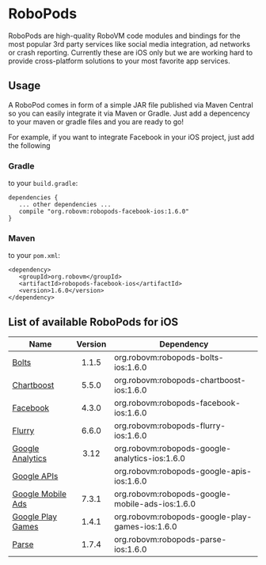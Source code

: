 # RoboPods

RoboPods are high-quality RoboVM code modules and bindings for the most popular 3rd party services 
like social media integration, ad networks or crash reporting. 
Currently these are iOS only but we are working hard to provide cross-platform solutions 
to your most favorite app services.

## Usage

A RoboPod comes in form of a simple JAR file published via Maven Central so you can easily 
integrate it via Maven or Gradle.
Just add a depencency to your maven or gradle files and you are ready to go!

For example, if you want to integrate Facebook in your iOS project, just add the following

### Gradle

to your `build.gradle`:

```
dependencies {
   ... other dependencies ...
   compile "org.robovm:robopods-facebook-ios:1.6.0"
}
```

### Maven

to your `pom.xml`:

```
<dependency>
   <groupId>org.robovm</groupId>
   <artifactId>robopods-facebook-ios</artifactId>
   <version>1.6.0</version>
</dependency>
```

## List of available RoboPods for iOS

|                  Name                   | Version | Dependency                                      |
|-----------------------------------------|:-------:|-------------------------------------------------|
| [Bolts](https://github.com/robovm/robovm-robopods/tree/master/bolts/)                         | 1.1.5   | org.robovm:robopods-bolts-ios:1.6.0             |
| [Chartboost](https://github.com/robovm/robovm-robopods/tree/master/charstboost/)               | 5.5.0   | org.robovm:robopods-chartboost-ios:1.6.0        |
| [Facebook](https://github.com/robovm/robovm-robopods/tree/master/facebook/)                   | 4.3.0   | org.robovm:robopods-facebook-ios:1.6.0          |
| [Flurry](https://github.com/robovm/robovm-robopods/tree/master/flurry/)                       | 6.6.0   | org.robovm:robopods-flurry-ios:1.6.0            |
| [Google Analytics](https://github.com/robovm/robovm-robopods/tree/master/google-analytics/)   | 3.12    | org.robovm:robopods-google-analytics-ios:1.6.0  |
| [Google APIs](https://github.com/robovm/robovm-robopods/tree/master/google-apis/)             |         | org.robovm:robopods-google-apis-ios:1.6.0       |
| [Google Mobile Ads](https://github.com/robovm/robovm-robopods/tree/master/google-mobile-ads/) | 7.3.1   | org.robovm:robopods-google-mobile-ads-ios:1.6.0 |
| [Google Play Games](https://github.com/robovm/robovm-robopods/tree/master/google-play-games/) | 1.4.1   | org.robovm:robopods-google-play-games-ios:1.6.0 |
| [Parse](https://github.com/robovm/robovm-robopods/tree/master/parse/)                         | 1.7.4   | org.robovm:robopods-parse-ios:1.6.0             |
